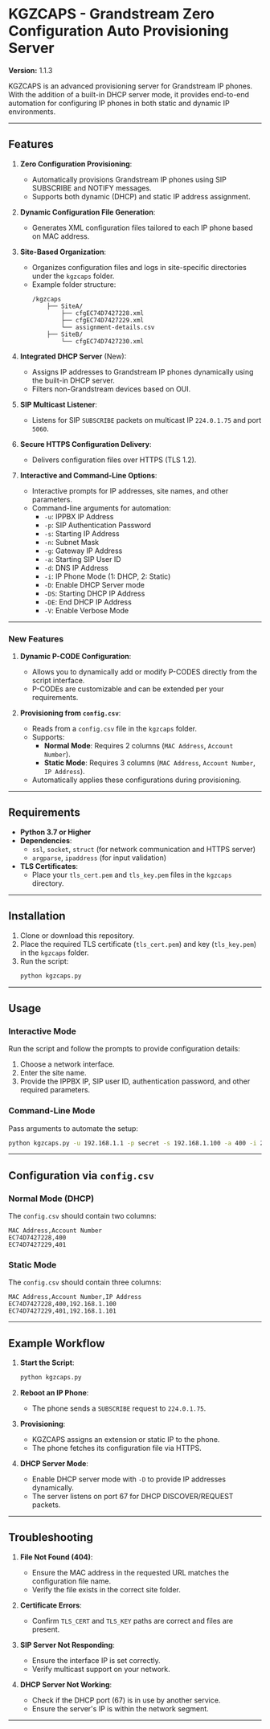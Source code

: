 # KGZCAPS - Grandstream Zero Configuration Auto Provisioning Server

**Version:** 1.1.3

KGZCAPS is an advanced provisioning server for Grandstream IP phones.
With the addition of a built-in DHCP server mode, it provides end-to-end automation for configuring IP phones in both static and dynamic IP environments.

---

## Features

1. **Zero Configuration Provisioning**:
   - Automatically provisions Grandstream IP phones using SIP SUBSCRIBE and NOTIFY messages.
   - Supports both dynamic (DHCP) and static IP address assignment.

2. **Dynamic Configuration File Generation**:
   - Generates XML configuration files tailored to each IP phone based on MAC address.

3. **Site-Based Organization**:
   - Organizes configuration files and logs in site-specific directories under the `kgzcaps` folder.
   - Example folder structure:
     ```
     /kgzcaps
         ├── SiteA/
             ├── cfgEC74D7427228.xml
             ├── cfgEC74D7427229.xml
             └── assignment-details.csv
         ├── SiteB/
             └── cfgEC74D7427230.xml
     ```

4. **Integrated DHCP Server** (New):
   - Assigns IP addresses to Grandstream IP phones dynamically using the built-in DHCP server.
   - Filters non-Grandstream devices based on OUI.

5. **SIP Multicast Listener**:
   - Listens for SIP `SUBSCRIBE` packets on multicast IP `224.0.1.75` and port `5060`.

6. **Secure HTTPS Configuration Delivery**:
   - Delivers configuration files over HTTPS (TLS 1.2).

7. **Interactive and Command-Line Options**:
   - Interactive prompts for IP addresses, site names, and other parameters.
   - Command-line arguments for automation:
     - `-u`: IPPBX IP Address
     - `-p`: SIP Authentication Password
     - `-s`: Starting IP Address
     - `-n`: Subnet Mask
     - `-g`: Gateway IP Address
     - `-a`: Starting SIP User ID
     - `-d`: DNS IP Address
     - `-i`: IP Phone Mode (1: DHCP, 2: Static)
     - `-D`: Enable DHCP Server mode
     - `-DS`: Starting DHCP IP Address
     - `-DE`: End DHCP IP Address
     - `-V`: Enable Verbose Mode

---

### New Features

1. **Dynamic P-CODE Configuration**:
   - Allows you to dynamically add or modify P-CODES directly from the script interface.
   - P-CODEs are customizable and can be extended per your requirements.

2. **Provisioning from `config.csv`**:
   - Reads from a `config.csv` file in the `kgzcaps` folder.
   - Supports:
     - **Normal Mode**: Requires 2 columns (`MAC Address`, `Account Number`).
     - **Static Mode**: Requires 3 columns (`MAC Address`, `Account Number`, `IP Address`).
   - Automatically applies these configurations during provisioning.

---

## Requirements

- **Python 3.7 or Higher**
- **Dependencies**:
  - `ssl`, `socket`, `struct` (for network communication and HTTPS server)
  - `argparse`, `ipaddress` (for input validation)
- **TLS Certificates**:
  - Place your `tls_cert.pem` and `tls_key.pem` files in the `kgzcaps` directory.

---

## Installation

1. Clone or download this repository.
2. Place the required TLS certificate (`tls_cert.pem`) and key (`tls_key.pem`) in the `kgzcaps` folder.
3. Run the script:
   ```bash
   python kgzcaps.py
   ```

---

## Usage

### Interactive Mode
Run the script and follow the prompts to provide configuration details:
1. Choose a network interface.
2. Enter the site name.
3. Provide the IPPBX IP, SIP user ID, authentication password, and other required parameters.

### Command-Line Mode
Pass arguments to automate the setup:
```bash
python kgzcaps.py -u 192.168.1.1 -p secret -s 192.168.1.100 -a 400 -i 2 -n 255.255.255.0 -g 192.168.1.1 -d 8.8.8.8 -D -DS 192.168.1.101 -DE 192.168.1.200
```

---

## Configuration via `config.csv`

### Normal Mode (DHCP)
The `config.csv` should contain two columns:
```
MAC Address,Account Number
EC74D7427228,400
EC74D7427229,401
```

### Static Mode
The `config.csv` should contain three columns:
```
MAC Address,Account Number,IP Address
EC74D7427228,400,192.168.1.100
EC74D7427229,401,192.168.1.101
```

---

## Example Workflow

1. **Start the Script**:
   ```bash
   python kgzcaps.py
   ```
2. **Reboot an IP Phone**:
   - The phone sends a `SUBSCRIBE` request to `224.0.1.75`.
3. **Provisioning**:
   - KGZCAPS assigns an extension or static IP to the phone.
   - The phone fetches its configuration file via HTTPS.

4. **DHCP Server Mode**:
   - Enable DHCP server mode with `-D` to provide IP addresses dynamically.
   - The server listens on port 67 for DHCP DISCOVER/REQUEST packets.

---

## Troubleshooting

1. **File Not Found (404)**:
   - Ensure the MAC address in the requested URL matches the configuration file name.
   - Verify the file exists in the correct site folder.

2. **Certificate Errors**:
   - Confirm `TLS_CERT` and `TLS_KEY` paths are correct and files are present.

3. **SIP Server Not Responding**:
   - Ensure the interface IP is set correctly.
   - Verify multicast support on your network.

4. **DHCP Server Not Working**:
   - Check if the DHCP port (67) is in use by another service.
   - Ensure the server's IP is within the network segment.

---
